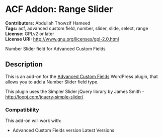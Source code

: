 # ACF Addon: Range Slider #  
**Contributors:** Abdullah Thowzif Hameed  
**Tags:** acf, advanced custom field, number, slider, slide, select, range      
**License:** GPLv2 or later  
**License URI:** http://www.gnu.org/licenses/gpl-2.0.html  

Number Slider field for Advanced Custom Fields

## Description ##

This is an add-on for the [Advanced Custom Fields](http://wordpress.org/extend/plugins/advanced-custom-fields/) WordPress plugin, that allows you to add a Number Slider field type.

This plugin uses the Simpler Slider jQuery library by James Smith - http://loopj.com/jquery-simple-slider/

### Compatibility ###

This add-on will work with:

* Advanced Custom Fields version Latest Versions